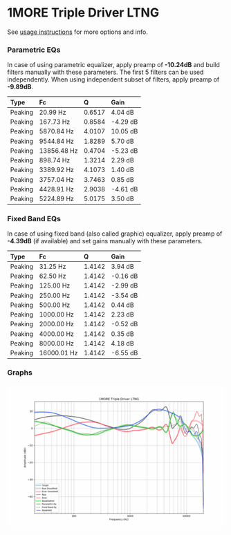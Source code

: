 # 1MORE Triple Driver LTNG
See [usage instructions](https://github.com/jaakkopasanen/AutoEq#usage) for more options and info.

### Parametric EQs
In case of using parametric equalizer, apply preamp of **-10.24dB** and build filters manually
with these parameters. The first 5 filters can be used independently.
When using independent subset of filters, apply preamp of **-9.89dB**.

| Type    | Fc          |      Q | Gain     |
|:--------|:------------|:-------|:---------|
| Peaking | 20.99 Hz    | 0.6517 | 4.04 dB  |
| Peaking | 167.73 Hz   | 0.8584 | -4.29 dB |
| Peaking | 5870.84 Hz  | 4.0107 | 10.05 dB |
| Peaking | 9544.84 Hz  | 1.8289 | 5.70 dB  |
| Peaking | 13856.48 Hz | 0.4704 | -5.23 dB |
| Peaking | 898.74 Hz   | 1.3214 | 2.29 dB  |
| Peaking | 3389.92 Hz  | 4.1073 | 1.40 dB  |
| Peaking | 3757.04 Hz  | 3.7463 | 0.85 dB  |
| Peaking | 4428.91 Hz  | 2.9038 | -4.61 dB |
| Peaking | 5224.89 Hz  | 5.0175 | 3.50 dB  |

### Fixed Band EQs
In case of using fixed band (also called graphic) equalizer, apply preamp of **-4.39dB**
(if available) and set gains manually with these parameters.

| Type    | Fc          |      Q | Gain     |
|:--------|:------------|:-------|:---------|
| Peaking | 31.25 Hz    | 1.4142 | 3.94 dB  |
| Peaking | 62.50 Hz    | 1.4142 | -0.16 dB |
| Peaking | 125.00 Hz   | 1.4142 | -2.99 dB |
| Peaking | 250.00 Hz   | 1.4142 | -3.54 dB |
| Peaking | 500.00 Hz   | 1.4142 | 0.44 dB  |
| Peaking | 1000.00 Hz  | 1.4142 | 2.23 dB  |
| Peaking | 2000.00 Hz  | 1.4142 | -0.52 dB |
| Peaking | 4000.00 Hz  | 1.4142 | 0.35 dB  |
| Peaking | 8000.00 Hz  | 1.4142 | 4.18 dB  |
| Peaking | 16000.01 Hz | 1.4142 | -6.55 dB |

### Graphs
![](./1MORE%20Triple%20Driver%20LTNG.png)